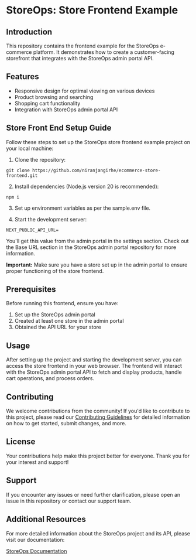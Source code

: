 # StoreOps: Store Frontend Example

## Introduction

This repository contains the frontend example for the StoreOps e-commerce platform. It demonstrates how to create a customer-facing storefront that integrates with the StoreOps admin portal API.

## Features

- Responsive design for optimal viewing on various devices
- Product browsing and searching
- Shopping cart functionality
- Integration with StoreOps admin portal API

## Store Front End Setup Guide

Follow these steps to set up the StoreOps store frontend example project on your local machine:

1. Clone the repository:

```
git clone https://github.com/niranjangirhe/ecommerce-store-frontend.git
```

2. Install dependencies (Node.js version 20 is recommended):

```
npm i
```

3. Set up environment variables as per the sample.env file.

4. Start the development server:

```
NEXT_PUBLIC_API_URL=
```

You'll get this value from the admin portal in the settings section. Check out the Base URL section in the StoreOps admin portal repository for more information.

**Important:** Make sure you have a store set up in the admin portal to ensure proper functioning of the store frontend.

## Prerequisites

Before running this frontend, ensure you have:

1. Set up the StoreOps admin portal
2. Created at least one store in the admin portal
3. Obtained the API URL for your store

## Usage

After setting up the project and starting the development server, you can access the store frontend in your web browser. The frontend will interact with the StoreOps admin portal API to fetch and display products, handle cart operations, and process orders.

## Contributing

We welcome contributions from the community! If you'd like to contribute to this project, please read our [Contributing Guidelines](CONTRIBUTING.md) for detailed information on how to get started, submit changes, and more.

## License

Your contributions help make this project better for everyone. Thank you for your interest and support!

## Support

If you encounter any issues or need further clarification, please open an issue in this repository or contact our support team.

## Additional Resources

For more detailed information about the StoreOps project and its API, please visit our documentation:

[StoreOps Documentation](https://storeops-admin.vercel.app/docs)
